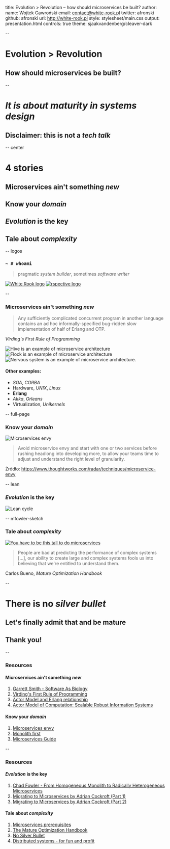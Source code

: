 title: Evolution > Revolution – how should microservices be built?
author:
  name: Wojtek Gawroński
  email: contact@white-rook.pl
  twitter: afronski
  github: afronski
  url: http://white-rook.pl
style: stylesheet/main.css
output: presentation.html
controls: true
theme: sjaakvandenberg/cleaver-dark

--

# Evolution > Revolution

## How should microservices be built?

--

# *It is about maturity in systems design*

## **Disclaimer**: this is not a *tech talk*

-- center

# 4 stories

## Microservices ain't something *new*
## Know your *domain*
## *Evolution* is the key
## Tale about *complexity*

-- logos

### `~ # whoami`

> pragmatic *system builder*, sometimes *software writer*

[![White Rook logo](images/WhiteRook.jpg)](http://white-rook.pl)
[![rspective logo](images/rspective.png)](http://rspective.com)

--

### Microservices ain't something *new*

> Any sufficiently complicated concurrent program in another language contains an ad hoc informally-specified bug-ridden slow implementation of half of Erlang and OTP.

*Virding's First Rule of Programming*

<div class="images">
  <div class="left">
    <img alt="Hive is an example of microservice architecture" src="images/hive.jpg" />
    <img alt="Flock is an example of microservice architecture" src="images/flock.jpg" />
  </div>
  <div class="right">
    <img alt="Nervous system is an example of microservice architecture." src="images/nervous-system.jpg" />
  </div>
</div>

#### Other examples:

- *SOA*, *CORBA*
- Hardware, *UNIX*, *Linux*
- **Erlang**
- *Akka*, *Orleans*
- Virtualization, *Unikernels*

-- full-page

### Know your *domain*

![Microservices envy](images/microservices-envy.png)

> Avoid microservice envy and start with one or two services before rushing headlong into developing more, to allow your teams time to adjust and understand the right level of granularity.

Źródło: https://www.thoughtworks.com/radar/techniques/microservice-envy

-- lean

### *Evolution* is the key

![Lean cycle](images/lean.png)

-- mfowler-sketch

### Tale about *complexity*

[![You have to be this tall to do microservices](images/sketch.png)](http://martinfowler.com/bliki/MicroservicePrerequisites.html)

> People are bad at predicting the performance of complex systems [...], our ability to create large and complex systems fools us into believing that we're entitled to understand them.

Carlos Bueno, *Mature Optimization Handbook*

--

# There is no *silver bullet*

## Let's finally admit that and be **mature**

## Thank you!

--

### Resources

#### Microservices ain't something *new*

1. [Garrett Smith - Software As Biology](https://www.youtube.com/watch?v=IorTNHv37XI)
2. [Virding's First Rule of Programming](http://rvirding.blogspot.com/2008/01/virdings-first-rule-of-programming.html)
3. [Actor Model and Erlang relationship](http://rvirding.blogspot.com/2008/01/virdings-first-rule-of-programming.html?showComment=1400761539472#c5295780053912797163)
4. [Actor Model of Computation: Scalable Robust Information Systems](http://arxiv.org/pdf/1008.1459v38.pdf)

#### Know your *domain*

1. [Microservices envy](https://www.thoughtworks.com/radar/techniques/microservice-envy)
2. [Monolith first](http://martinfowler.com/bliki/MonolithFirst.html)
3. [Microservices Guide](http://martinfowler.com/microservices/)

--

### Resources

#### *Evolution* is the key

1. [Chad Fowler - From Homogeneous Monolith to Radically Heterogeneous Microservices](https://www.youtube.com/watch?v=v17DMiFHnB8)
2. [Migrating to Microservices by Adrian Cockroft (Part 1)](https://www.youtube.com/watch?v=1wiMLkXz26M)
3. [Migrating to Microservices by Adrian Cockroft (Part 2)](https://www.youtube.com/watch?v=ebCtNmTVIJY)

#### Tale about *complexity*

1. [Microservices prerequisites](http://martinfowler.com/bliki/MicroservicePrerequisites.html)
2. [The Mature Optimization Handbook](https://www.facebook.com/notes/facebook-engineering/the-mature-optimization-handbook/10151784131623920)
3. [No Silver Bullet](http://worrydream.com/refs/Brooks-NoSilverBullet.pdf)
4. [Distributed systems - for fun and profit](http://book.mixu.net/distsys/)
